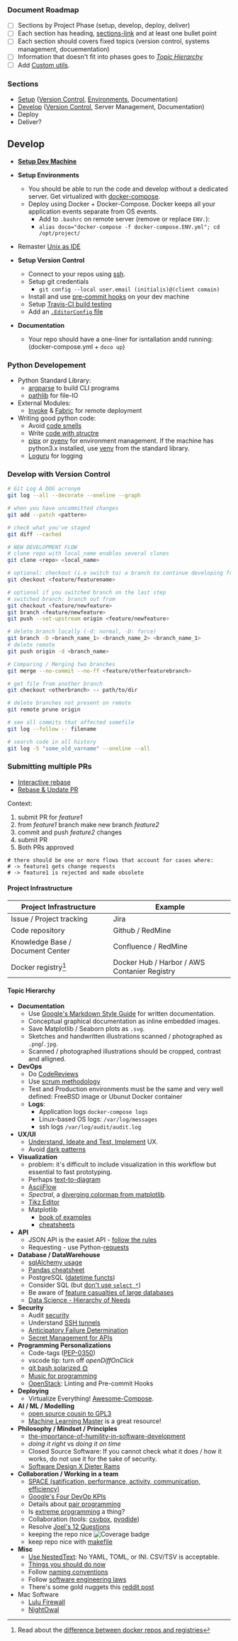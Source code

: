 ### Document Roadmap
  * [ ] Sections by Project Phase (setup, develop, deploy, deliver)
  * [ ] Each section has heading, [sections-link](#sections) and at least one bullet point
  * [ ] Each section should covers fixed topics (version control, systems management, docuementation)
  * [ ] Information that doesn't fit into phases goes to [_Topic Hierarchy_](#topic-hierarchy)
  * [ ] Add [Custom utils](https://dev.to/kenbellows/a-few-python-repl-config-tricks-3o6i).

### Sections
* [Setup](#setup) ([Version Control](#setup-version-control), [Environments](#setup-server-management), Documentation)
* [Develop](#develop) ([Version Control](#develop-with-version-control), Server Management, Documentation)
* Deploy
* Deliver?

## Develop
* **[Setup Dev Machine](setup-dev-machine.md)**
* **Setup Environments**
  * You should be able to run the code and develop without a dedicated server. Get virtualized with [docker-compose](https://docs.docker.com/compose/compose-file/compose-file-v3/).
  * Deploy using Docker + Docker-Compose. Docker keeps all your application events separate from OS events.
    * Add to `.bashrc` on remote server (remove or replace `ENV.`): 
    * `alias doco="docker-compose -f docker-compose.ENV.yml"; cd /opt/project/`
* Remaster [Unix as IDE](https://blog.sanctum.geek.nz/series/unix-as-ide/)

* **Setup Version Control**
  * Connect to your repos using [ssh](https://stackoverflow.com/a/65415202/5684214).
  * Setup git credentials
    * `git config --local user.email (initialis)@(client comain)` 
  * Install and use [pre-commit hooks](https://pre-commit.com/) on your dev machine
  * Setup [Travis-CI build testing](https://docs.travis-ci.com/user/customizing-the-build/#building-specific-branches)
  * Add an [`.EditorConfig` file](https://editorconfig.org/)
* **Documentation**
  * Your repo should have a one-liner for isntallation andd running: (docker-compose.yml + `doco up`)

### Python Developement

* Python Standard Library:
  * [argparse](https://docs.python.org/3/library/argparse.html) to build CLI programs
  * [pathlib](https://docs.python.org/3/library/pathlib.html) for file-IO
* External Modules:
  * [Invoke](https://www.pyinvoke.org/) & [Fabric](https://www.fabfile.org/) for remote deployment
* Writing good python code:
  * Avoid [code smells](https://refactoring.guru/refactoring/smells)
  * Write [code with structre](https://docs.python-guide.org/writing/structure/#structure-of-code-is-key)
  * [pipx](https://pypi.org/project/pipx/) or [pyenv](https://mitelman.engineering/blog/python-best-practice/automating-python-best-practices-for-a-new-project/) for environment management. If the machine has python3.x installed, use [venv](https://docs.python.org/3/library/venv.html) from the standard library.
  * [Loguru](https://github.com/Delgan/loguru) for logging

### Develop with Version Control

```sh
# Git Log A DOG acronym
git log --all --decorate --oneline --graph

# when you have uncommitted changes
git add --patch <pattern>

# check what you've staged
git diff --cached

# NEW DEVELOPMENT FLOW
# clone repo with local_name enables several clones
git clone <repo> <local_name>

# optional: checkout (i.e switch to) a branch to continue developing from there
git checkout <feature/featurename>

# optional if you switched branch on the last step
# switched branch: branch out from 
git checkout <feature/newfeature>
git branch <feature/newfeature>
git push --set-upstream origin <feature/newfeature>

# delete branch locally (-d: normal, -D: force)
git branch -D <branch_name_1> <branch_name_2> <branch_name_1>
# delete remote
git push origin -d <branch_name>

# Comparing / Merging two branches
git merge --no-commit --no-ff <feature/otherfeaturebranch>

# get file from another branch
git checkout <otherbranch> -- path/to/dir

# delete branches not present on remote
git remote prune origin

# see all commits that affected somefile
git log --follow -- filename

# search code in all history
git log -S "some_old_varname" --oneline --all
```

### Submitting multiple PRs
* [Interactive rebase](https://stackoverflow.com/questions/35790561/working-while-waiting-for-pending-pr#comment96514430_35793095)
* [Rebase & Update PR](https://www.digitalocean.com/community/tutorials/how-to-rebase-and-update-a-pull-request)

Context:
1. submit PR for _feature1_
2. from _feature1_ branch make new branch _feature2_
3. commit and push _feature2_ changes
4. submit PR
5. Both PRs approved

```
# there should be one or more flows that account for cases where:
# -> feature1 gets change requests
# -> feature1 is rejected and made obsolete
```

#### Project Infrastructure

|Project Infrastructure | Example |
|----|----|
| Issue / Project tracking | Jira |
| Code repository | Github / RedMine |
| Knowledge Base / Document Center | Confluence / RedMine |
| Docker registry[^1] | Docker Hub / Harbor / AWS Contanier Registry |


#### Topic Hierarchy
* **Documentation**
  * Use [Google's Markdown Style Guide](https://google.github.io/styleguide/docguide/style.html) for written documentation.
  * Conceptual graphical documentation as inline embedded images.
  * Save Matplotlib / Seaborn plots as `.svg`.
  * Sketches and handwritten illustrations scanned / photographed as `.png`/`.jpg`.
  * Scanned / photographed illustrations should be cropped, contrast and alligned.
* **DevOps**
  * Do [CodeReviews](https://softwareengineering.stackexchange.com/questions/141005/how-would-you-know-if-youve-written-readable-and-easily-maintainable-code/141010#141010)
  * Use [scrum methodology](https://www.scruminc.com/scrum-glossary/)
  * Test and Production environments must be the same and very well defined: FreeBSD image or Ubunut Docker container
  * **Logs**:
    * Application logs `docker-compose logs`
    * Linux-based OS logs: `/var/log/messages`
    * ssh logs `/var/log/audit/audit.log`
* **UX/UI**
  * [Understand, Ideate and Test, Implement](https://uxtools.co/challenges/) UX.
  * Avoid [dark patterns](https://darkpatterns.org/types-of-dark-pattern.html)
* **Visualization**
  * problem: it's difficult to include visualization in this workflow but essential to fast prototyping.
  * Perhaps [text-to-diagram](https://xosh.org/text-to-diagram/)
  * [AsciiFlow](https://asciiflow.com/#/)
  * *Spectral*, a [diverging colormap from matplotlib](https://matplotlib.org/3.1.0/tutorials/colors/colormaps.html#diverging).
  * [Tikz Editor](https://tikzcd.yichuanshen.de)
  * Matplotlib
    * [book of examples](https://raw.githubusercontent.com/rougier/scientific-visualization-book/master/pdf/book.pdf)
    * [cheatsheets](https://matplotlib.org/cheatsheets/)
* **API**
  * JSON API is the easiet API - [follow the rules](https://jsonapi.org/format/#)
  * Requesting - use Python-[requests](https://docs.python-requests.org/en/latest/)
* **Database / DataWarehouse**
  * [sqlAlchemy usage](https://www.pythonsheets.com/notes/python-sqlalchemy.html)
  * [Pandas cheatsheet](https://pandas.pydata.org/Pandas_Cheat_Sheet.pdf)
  * PostgreSQL ([datetime functs](https://www.postgresql.org/docs/9.1/functions-datetime.html))
  * Consider SQL (but [don't use `select *`](https://tanelpoder.com/posts/reasons-why-select-star-is-bad-for-sql-performance/))
  * Be aware of [feature casualties of large databases](https://web.dev/streams/)
  * [Data Science - Hierarchy of Needs](https://hackernoon.com/the-ai-hierarchy-of-needs-18f111fcc007)
* **Security**
  * Audit [security](https://hangar.tech/posts/our-dsq/)
  * Understand [SSH tunnels](https://robotmoon.com/ssh-tunnels/)
  * [Anticipatory Failure Determination](https://historyofyesterday.com/suppose-i-wanted-to-kill-a-lot-of-pilots-f126bbc756fa)
  * [Secret Management for APIs](https://blog.gitguardian.com/secrets-api-management/)
* **Programming Personalizations**
  * Code-tags ([PEP-0350](https://www.python.org/dev/peps/pep-0350/#mnemonics))
  * vscode tip: turn off _openDiffOnClick_
  * [git bash solarized :sun_with_face:](https://github.com/speedpacer/gitbash_solarized/issues)
  * [Music for programming](https://www.musicforprogramming.net)
  * [OpenStack](https://docs.openstack.org/hacking/latest/user/hacking.html#styleguide): Linting and Pre-commit Hooks
* **Deploying**
  * Virtualize Everything! [Awesome-Compose](https://github.com/docker/awesome-compose).
* **AI / ML / Modelling**
  * [open source cousin to GPL3](https://github.com/kingoflolz/mesh-transformer-jax)
  * [Machine Learning Master](https://machinelearningmastery.com/) is a great resource!
* **Philosophy / Mindset / Principles**
  * [the-importance-of-humility-in-software-development](https://humbletoolsmith.com/2020/08/10/the-importance-of-humility-in-software-development/)
  * _doing it right_ vs _doing it on time_
  * Closed Source Software: If you cannot check what it does / how it works, do not use it for the sake of security.
  * [Software Design X Dieter Rams](https://github.com/zedr/dieter-rams-10-applied-to-software)
* **Collaboration / Working in a team**
  * [SPACE (satification, performance, activity, communication, efficiency)](https://queue.acm.org/detail.cfm?id=3454124)
  * [Google's Four DevOp KPIs](https://cloud.google.com/blog/products/devops-sre/using-the-four-keys-to-measure-your-devops-performance)
  * Details about [pair programming](https://martinfowler.com/articles/on-pair-programming.html)
  * Is [extreme programming](http://www.extremeprogramming.org/) a thing?
  * Collaboration (tools: [csvbox](https://csvbox.io/), [pyodide](https://github.com/pyodide/pyodide))
  * Resolve [Joel's 12 Questions](https://www.joelonsoftware.com/2000/08/09/the-joel-test-12-steps-to-better-code/)
  * keeping the repo nice ![Coverage badge][coverage-badge]
  * keep repo nice with [makefile](https://makefiletutorial.com/)
* **Misc**
  * [Use NestedText](https://nestedtext.org/en/latest/alternatives.html#): No YAML, TOML, or INI. CSV/TSV is acceptable.
  * [Things you should do now](https://secure.phabricator.com/book/phabflavor/article/things_you_should_do_now/)
  * Follow [naming conventions](https://visualgit.readthedocs.io/en/latest/pages/naming_convention.html)
  * Follow [software engineering laws](https://www.netmeister.org/blog/software-engineering-laws.html)
  * There's some gold nuggets this [reddit post](https://old.reddit.com/r/ExperiencedDevs/comments/nmodyl/drunk_post_things_ive_learned_as_a_sr_engineer/)
* Mac Software
  * [Lulu Firewall](https://objective-see.com/products/lulu.html)
  * [NightOwal](https://nightowl.kramser.xyz/)

[coverage-badge]: https://img.shields.io/badge/Coverage-100%25-brightgreen.svg

[^1]: Read about the [difference between docker repos and registries](https://stackoverflow.com/a/34004418/5684214)
